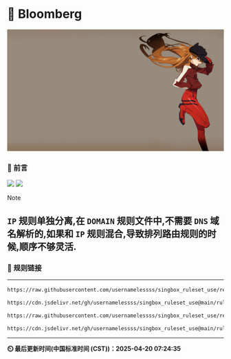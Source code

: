 
# 🧸 Bloomberg
![](https://raw.githubusercontent.com/usernamelessss/picture-bed/main/images/202504042256831.jpg)
### 📣 前言
![](https://shields.io/badge/-移除重复规则-ff69b4) ![](https://shields.io/badge/-IP&nbsp;规则单独存放不与&nbsp;DOMAIN&nbsp;等混合-green)
> [!NOTE]
**`IP` 规则单独分离,在 `DOMAIN` 规则文件中,不需要 `DNS` 域名解析的,如果和 `IP` 规则混合,导致排列路由规则的时候,顺序不够灵活.**
---

###  🔗 规则链接
---

```url
https://raw.githubusercontent.com/usernamelessss/singbox_ruleset_use/refs/heads/main/rule/Bloomberg/Bloomberg_No_IP.json
```

```url
https://cdn.jsdelivr.net/gh/usernamelessss/singbox_ruleset_use@main/rule/Bloomberg/Bloomberg_No_IP.json
```

```url
https://raw.githubusercontent.com/usernamelessss/singbox_ruleset_use/refs/heads/main/rule/Bloomberg/Bloomberg_No_IP.srs
```

```url
https://cdn.jsdelivr.net/gh/usernamelessss/singbox_ruleset_use@main/rule/Bloomberg/Bloomberg_No_IP.srs
```

---
**⏲️ 最后更新时间(中国标准时间 (CST))：2025-04-20 07:24:35**